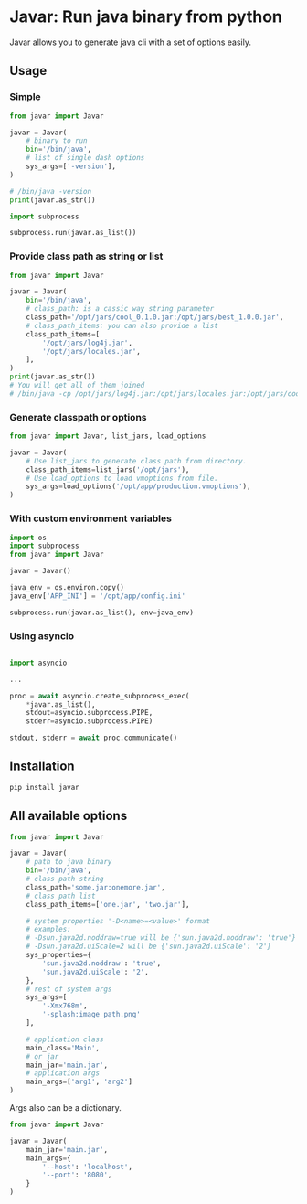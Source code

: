 # Javar: Run java binary from python

Javar allows you to generate java cli with a set of options easily.

## Usage

### Simple

```python
from javar import Javar

javar = Javar(
    # binary to run
    bin='/bin/java',
    # list of single dash options 
    sys_args=['-version'],
)

# /bin/java -version
print(javar.as_str())

import subprocess

subprocess.run(javar.as_list())
```

### Provide class path as string or list

```python
from javar import Javar

javar = Javar(
    bin='/bin/java',
    # class_path: is a cassic way string parameter 
    class_path='/opt/jars/cool_0.1.0.jar:/opt/jars/best_1.0.0.jar',
    # class_path_items: you can also provide a list 
    class_path_items=[
        '/opt/jars/log4j.jar',
        '/opt/jars/locales.jar',
    ],
)
print(javar.as_str())
# You will get all of them joined
# /bin/java -cp /opt/jars/log4j.jar:/opt/jars/locales.jar:/opt/jars/cool_0.1.0.jar:/opt/jars/best_1.0.0.jar
```

### Generate classpath or options

```python
from javar import Javar, list_jars, load_options

javar = Javar(
    # Use list_jars to generate class path from directory.
    class_path_items=list_jars('/opt/jars'),
    # Use load_options to load vmoptions from file.
    sys_args=load_options('/opt/app/production.vmoptions'),
)
```

### With custom environment variables

```python
import os
import subprocess
from javar import Javar

javar = Javar()

java_env = os.environ.copy()
java_env['APP_INI'] = '/opt/app/config.ini'

subprocess.run(javar.as_list(), env=java_env)
```

### Using asyncio
```python

import asyncio

...

proc = await asyncio.create_subprocess_exec(
    *javar.as_list(),
    stdout=asyncio.subprocess.PIPE,
    stderr=asyncio.subprocess.PIPE)

stdout, stderr = await proc.communicate()
```

## Installation

```bash
pip install javar
```

## All available options

```python
from javar import Javar

javar = Javar(
    # path to java binary
    bin='/bin/java',
    # class path string
    class_path='some.jar:onemore.jar',
    # class path list
    class_path_items=['one.jar', 'two.jar'],

    # system properties '-D<name>=<value>' format
    # examples:
    # -Dsun.java2d.noddraw=true will be {'sun.java2d.noddraw': 'true'}
    # -Dsun.java2d.uiScale=2 will be {'sun.java2d.uiScale': '2'}
    sys_properties={
        'sun.java2d.noddraw': 'true',
        'sun.java2d.uiScale': '2',
    },
    # rest of system args 
    sys_args=[
        '-Xmx768m',
        '-splash:image_path.png'
    ],

    # application class
    main_class='Main',
    # or jar
    main_jar='main.jar',
    # application args
    main_args=['arg1', 'arg2']
)
```

Args also can be a dictionary.

```python
from javar import Javar

javar = Javar(
    main_jar='main.jar',
    main_args={
        '--host': 'localhost',
        '--port': '8080',
    }
)
```
